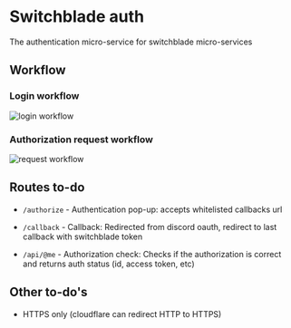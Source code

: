 # Switchblade auth

The authentication micro-service for switchblade micro-services

## Workflow

### Login workflow

![login workflow](https://i.imgur.com/vhB8iDu.png)

### Authorization request workflow

![request workflow](https://i.imgur.com/qVV6J1B.png)

## Routes to-do

- `/authorize` - Authentication pop-up: accepts whitelisted callbacks url

- `/callback` - Callback: Redirected from discord oauth, redirect to last callback with switchblade token

- `/api/@me` - Authorization check: Checks if the authorization is correct and returns auth status (id, access token, etc)

## Other to-do's

- HTTPS only (cloudflare can redirect HTTP to HTTPS)